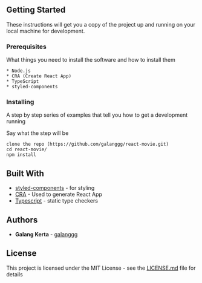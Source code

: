 ## Getting Started

These instructions will get you a copy of the project up and running on your local machine for development.

### Prerequisites

What things you need to install the software and how to install them

```
* Node.js
* CRA (Create React App)
* TypeScript
* styled-components
```

### Installing

A step by step series of examples that tell you how to get a development running

Say what the step will be

```
clone the repo (https://github.com/galanggg/react-movie.git)
cd react-movie/
npm install
```

## Built With

- [styled-components](https://styled-components.com/) - for styling
- [CRA](https://create-react-app.dev/) - Used to generate React App
- [Typescript](https://www.typescriptlang.org/) - static type checkers

## Authors

- **Galang Kerta** - [galanggg](https://github.com/galanggg)

## License

This project is licensed under the MIT License - see the [LICENSE.md](LICENSE.md) file for details
